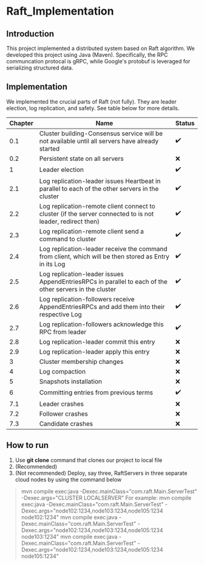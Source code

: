 # Raft_Implementation

## Introduction

This project implemented a distributed system based on Raft algorithm. We developed this project using Java (Maven). Specifically, the RPC communcation protocal is gRPC,
while Google's protobuf is leveraged for serializing structured data.

## Implementation

We implemented the crucial parts of Raft (not fully). They are leader election, log replication, and safety. See table below for more details.

|Chapter   |Name   | Status   |
|----------|-------|----------|
| 0.1 | Cluster building-Consensus service will be not available until all servers have already started | :heavy_check_mark: |
| 0.2 | Persistent state on all servers | :x: |
| 1 | Leader election | :heavy_check_mark: |
| 2.1 | Log replication-leader issues Heartbeat in parallel to each of the other servers in the cluster | :heavy_check_mark: |
| 2.2 | Log replication-remote client connect to cluster (if the server connected to is not leader, redirect then) | :heavy_check_mark: |
| 2.3 | Log replication-remote client send a command to cluster | :heavy_check_mark: |
| 2.4 | Log replication-leader receive the command from client, which will be then stored as Entry in its Log | :heavy_check_mark: |
| 2.5 | Log replication-leader issues AppendEntriesRPCs in parallel to each of the other servers in the cluster | :heavy_check_mark: |
| 2.6 | Log replication-followers receive AppendEntriesRPCs and add them into their respective Log | :heavy_check_mark: |
| 2.7 | Log replication-followers acknowledge this RPC from leader | :heavy_check_mark: |
| 2.8 | Log replication-leader commit this entry | :x: |
| 2.9 | Log replication-leader apply this entry | :x: |
| 3 | Cluster membership changes  | :x: |
| 4 | Log compaction | :x: |
| 5 | Snapshots installation | :x: |
| 6 | Committing entries from previous terms | :heavy_check_mark: |
| 7.1 | Leader crashes | :x: |
| 7.2 | Follower crashes | :x: |
| 7.3 | Candidate crashes | :x: |

## How to run

1. Use __git clone__ command that clones our project to local file
2. (Recommended)
2. (Not recommended) Deploy, say three, RaftServers in three separate cloud nodes by using the command below
> mvn compile exec:java -Dexec.mainClass="com.raft.Main.ServerTest" -Dexec.args="CLUSTER LOCALSERVER"
For example:
> mvn compile exec:java -Dexec.mainClass="com.raft.Main.ServerTest" -Dexec.args="node102:1234,node103:1234,node105:1234 node102:1234"
 mvn compile exec:java -Dexec.mainClass="com.raft.Main.ServerTest" -Dexec.args="node102:1234,node103:1234,node105:1234 node103:1234"
 mvn compile exec:java -Dexec.mainClass="com.raft.Main.ServerTest" -Dexec.args="node102:1234,node103:1234,node105:1234 node105:1234"
